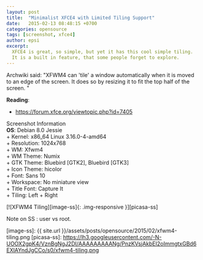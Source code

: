 ```yaml
---
layout: post
title:  "Minimalist XFCE4 with Limited Tiling Support"
date:   2015-02-13 08:48:15 +0700
categories: opensource
tags: [screenshot, xfce4]
author: epsi
excerpt:
  XFCE4 is great, so simple, but yet it has this cool simple tiling.
  It is a built in feature, that some people forget to explore.
---
```


Archwiki said: "XFWM4 can 'tile' a window automatically when it is moved to an edge of the screen. It does so by resizing it to fit the top half of the screen. "

**Reading**:<br/>
* <https://forum.xfce.org/viewtopic.php?id=7405>

<div class="sectionbox">
  <div class="sectionbox-heading">
    Screenshot Information
  </div>
  <div class="sectionbox-body">
    <div>
<strong>OS</strong>: Debian 8.0 Jessie<br/>
+ Kernel: x86_64 Linux 3.16.0-4-amd64<br/>
+ Resolution: 1024x768<br/>
+ WM: Xfwm4<br/>
+ WM Theme: Numix<br/>
+ GTK Theme: Bluebird [GTK2], Bluebird [GTK3]<br/>
+ Icon Theme: hicolor<br/>
+ Font: Sans 10<br/>
+ Workspace: No miniature view<br/>
+ Title Font: Capture It<br/>
+ Tiling: Left + Right<br/>
    </div>
  </div>
</div>


[![XFWM4 Tiling][image-ss]{: .img-responsive }][picasa-ss]

Note on SS : user vs root.

[//]: <> ( -- -- -- links below -- -- -- )

[image-ss]: {{ site.url }}/assets/posts/opensource/2015/02/xfwm4-tiling.png
[picasa-ss]: https://lh3.googleusercontent.com/-N-UOOX2gpK4/VznBgNgJ2DI/AAAAAAAAANg/PnzKVsjAkbEI2oImmgtxGBd6EXlAYndJgCCo/s0/xfwm4-tiling.png

